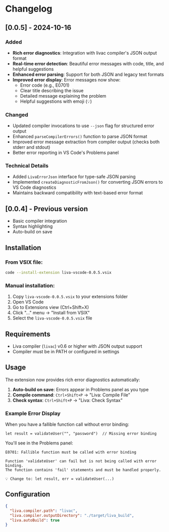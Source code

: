# Changelog

## [0.0.5] - 2024-10-16

### Added
- **Rich error diagnostics**: Integration with livac compiler's JSON output format
- **Real-time error detection**: Beautiful error messages with code, title, and helpful suggestions
- **Enhanced error parsing**: Support for both JSON and legacy text formats
- **Improved error display**: Error messages now show:
  - Error code (e.g., E0701)
  - Clear title describing the issue
  - Detailed message explaining the problem
  - Helpful suggestions with emoji (💡)

### Changed
- Updated compiler invocations to use `--json` flag for structured error output
- Enhanced `parseCompilerErrors()` function to parse JSON format
- Improved error message extraction from compiler output (checks both stderr and stdout)
- Better error reporting in VS Code's Problems panel

### Technical Details
- Added `LivaErrorJson` interface for type-safe JSON parsing
- Implemented `createDiagnosticFromJson()` for converting JSON errors to VS Code diagnostics
- Maintains backward compatibility with text-based error format

## [0.0.4] - Previous version
- Basic compiler integration
- Syntax highlighting
- Auto-build on save

## Installation

### From VSIX file:
```bash
code --install-extension liva-vscode-0.0.5.vsix
```

### Manual installation:
1. Copy `liva-vscode-0.0.5.vsix` to your extensions folder
2. Open VS Code
3. Go to Extensions view (Ctrl+Shift+X)
4. Click "..." menu → "Install from VSIX"
5. Select the `liva-vscode-0.0.5.vsix` file

## Requirements

- Liva compiler (`livac`) v0.6 or higher with JSON output support
- Compiler must be in PATH or configured in settings

## Usage

The extension now provides rich error diagnostics automatically:

1. **Auto-build on save**: Errors appear in Problems panel as you type
2. **Compile command**: `Ctrl+Shift+P` → "Liva: Compile File"
3. **Check syntax**: `Ctrl+Shift+P` → "Liva: Check Syntax"

### Example Error Display

When you have a fallible function call without error binding:

```liva
let result = validateUser("", "password")  // Missing error binding
```

You'll see in the Problems panel:
```
E0701: Fallible function must be called with error binding

Function 'validateUser' can fail but is not being called with error binding.
The function contains 'fail' statements and must be handled properly.

💡 Change to: let result, err = validateUser(...)
```

## Configuration

```json
{
  "liva.compiler.path": "livac",
  "liva.compiler.outputDirectory": "./target/liva_build",
  "liva.autoBuild": true
}
```
